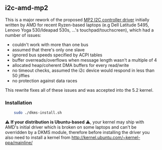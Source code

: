 ## i2c-amd-mp2

This is a major rework of the proposed [MP2 I2C controller driver](https://patchwork.kernel.org/patch/10597369/) initially written by AMD for recent Ryzen-based laptops (e.g Dell Latitude 5495, Lenovo Yoga 530/Ideapad 530s, ...'s touchpad/touchscreen), which had a number of issues:

 * couldn't work with more than one bus
 * assumed that there's only one slave
 * ignored bus speeds specified by ACPI tables
 * buffer overreads/overflows when message length wasn't a multiple of 4
 * allocated heap/coherent DMA buffers for every read/write
 * no timeout checks, assumed the i2c device would respond in less than 50 jiffies
 * no protection against data races

This rewrite fixes all of these issues and was accepted into the 5.2 kernel.

### Installation

```bash
    sudo ./dkms-install.sh
```

:warning: **If your distribution is Ubuntu-based** :warning:, your kernel may ship with AMD's initial driver which is broken on some laptops and can't be overridden by a DKMS module, therefore before installing the driver you also need to install a kernel from http://kernel.ubuntu.com/~kernel-ppa/mainline/
